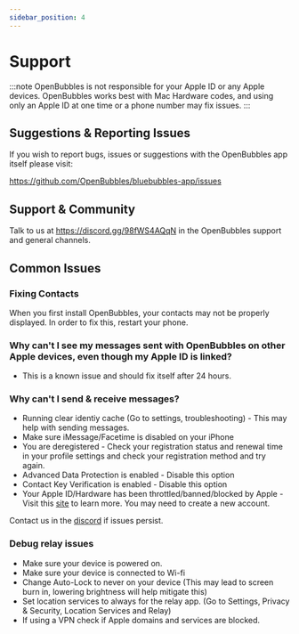 ```yaml
---
sidebar_position: 4
---
```


# Support
:::note
OpenBubbles is not responsible for your Apple ID or any Apple devices.
OpenBubbles works best with Mac Hardware codes, and using only an Apple ID at one time or a phone number may fix issues.
:::
## Suggestions & Reporting Issues

If you wish to report bugs, issues or suggestions with the OpenBubbles app itself please visit:

https://github.com/OpenBubbles/bluebubbles-app/issues

## Support & Community

Talk to us at https://discord.gg/98fWS4AQqN in the OpenBubbles support and general channels.

## Common Issues

### Fixing Contacts
When you first install OpenBubbles, your contacts may not be properly displayed. In order to fix this, restart your phone.


### Why can't I see my messages sent with OpenBubbles on other Apple devices, even though my Apple ID is linked?

* This is a known issue and should fix itself after 24 hours.

### Why can't I send & receive messages?

* Running clear identiy cache (Go to settings, troubleshooting) - This may help with sending messages.
* Make sure iMessage/Facetime is disabled on your iPhone
* You are deregistered - Check your registration status and renewal time in your profile settings and check your registration method and try again.
* Advanced Data Protection is enabled - Disable this option
* Contact Key Verification is enabled - Disable this option
* Your Apple ID/Hardware has been throttled/banned/blocked by Apple - Visit this [site](https://rentry.org/applebans) to learn more. You may need to create a new account.

Contact us in the [discord](https://discord.gg/98fWS4AQqN) if issues persist.

### Debug relay issues

* Make sure your device is powered on.
* Make sure your device is connected to Wi-fi
* Change Auto-Lock to never on your device (This may lead to screen burn in, lowering brightness will help mitigate this)
* Set location services to always for the relay app. (Go to Settings, Privacy & Security, Location Services and Relay)
* If using a VPN check if Apple domains and services are blocked.


